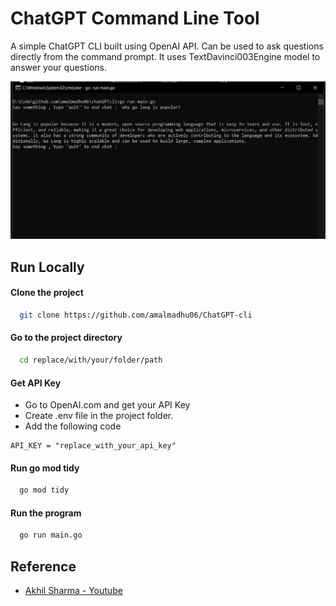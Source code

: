 
# ChatGPT Command Line Tool

A simple ChatGPT CLI built using OpenAI API.
Can be used to ask questions directly from the command prompt. It uses TextDavinci003Engine model to answer your questions.



![output](https://raw.githubusercontent.com/amalmadhu06/ChatGPT-cli/main/images/chatGPT%20cli.png?token=GHSAT0AAAAAAB3EDNIAB2SUDRPP7IYQZAVWY6PRP5Q)

## Run Locally

#### Clone the project

```bash
  git clone https://github.com/amalmadhu06/ChatGPT-cli
```

#### Go to the project directory

```bash
  cd replace/with/your/folder/path
```

#### Get API Key
* Go to OpenAI.com and get your API Key
* Create .env file in the project folder.
* Add the following code
```
API_KEY = "replace_with_your_api_key"
```



#### Run go mod tidy

```bash
  go mod tidy
```

#### Run the program

```bash
  go run main.go
```




## Reference

- [Akhil Sharma - Youtube](https://www.youtube.com/watch?v=QNIQXpdpBuA&t=1272s)


